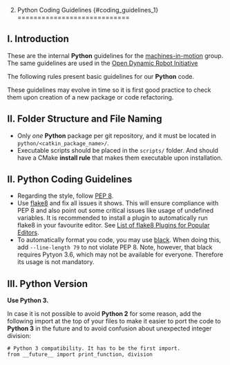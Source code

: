 2. Python Coding Guidelines {#coding_guidelines_1}
============================

## I. Introduction

These are the internal **Python** guidelines for the
[machines-in-motion](https://wp.nyu.edu/machinesinmotion/) group. The same
guidelines are used in the
[Open Dynamic Robot Initiative](https://open-dynamic-robot-initiative.github.io/)

The following rules present basic guidelines for our **Python** code.

These guidelines may evolve in time so it is first
good practice to check them upon creation of a new package or code refactoring.

## II. Folder Structure and File Naming

- Only *one* **Python** package per git repository, and it must be located in
    `python/<catkin_package_name>/`.
- Executable scripts should be placed in the `scripts/` folder. And should have
    a CMake **install rule** that makes them executable upon installation.

## II. Python Coding Guidelines

- Regarding the style, follow [PEP 8](https://www.python.org/dev/peps/pep-0008/).
- Use [flake8](https://flake8.pycqa.org) and fix all issues it shows.  This will
  ensure compliance with PEP 8 and also point out some critical issues like
  usage of undefined variables.
  It is recommended to install a plugin to automatically run flake8 in your
  favourite editor.  See [List of flake8 Plugins for Popular
  Editors](flake8_plugins).
- To automatically format you code, you may use
  [black](https://black.readthedocs.io).  When doing this, add `--line-length 79`
  to not violate PEP 8.
  Note, however, that black requires Pytyon 3.6, which may not be available for
  everyone.  Therefore its usage is not mandatory.

## III. Python Version

**Use Python 3.**

In case it is not possible to avoid **Python 2** for some reason, add the
following import at the top of your files to make it easier to port the code to
**Python 3** in the future and to avoid confusion about unexpected integer
division:

    # Python 3 compatibility. It has to be the first import.
    from __future__ import print_function, division
